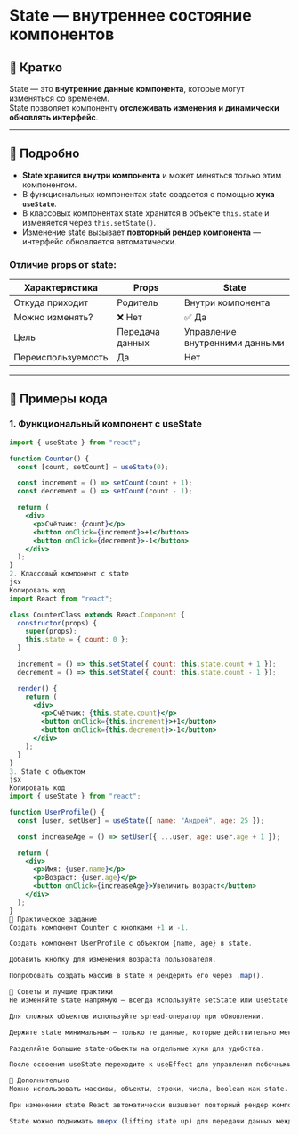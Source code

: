 # State — внутреннее состояние компонентов

## 🔹 Кратко
State — это **внутренние данные компонента**, которые могут изменяться со временем.  
State позволяет компоненту **отслеживать изменения и динамически обновлять интерфейс**.

---

## 🔹 Подробно
- **State хранится внутри компонента** и может меняться только этим компонентом.
- В функциональных компонентах state создается с помощью **хука `useState`**.
- В классовых компонентах state хранится в объекте `this.state` и изменяется через `this.setState()`.
- Изменение state вызывает **повторный рендер компонента** — интерфейс обновляется автоматически.

### Отличие props от state:
| Характеристика | Props | State |
|----------------|-------|-------|
| Откуда приходит | Родитель | Внутри компонента |
| Можно изменять? | ❌ Нет | ✅ Да |
| Цель | Передача данных | Управление внутренними данными |
| Переиспользуемость | Да | Нет |

---

## 🔹 Примеры кода

### 1. Функциональный компонент с useState
```jsx
import { useState } from "react";

function Counter() {
  const [count, setCount] = useState(0);

  const increment = () => setCount(count + 1);
  const decrement = () => setCount(count - 1);

  return (
    <div>
      <p>Счётчик: {count}</p>
      <button onClick={increment}>+1</button>
      <button onClick={decrement}>-1</button>
    </div>
  );
}
2. Классовый компонент с state
jsx
Копировать код
import React from "react";

class CounterClass extends React.Component {
  constructor(props) {
    super(props);
    this.state = { count: 0 };
  }

  increment = () => this.setState({ count: this.state.count + 1 });
  decrement = () => this.setState({ count: this.state.count - 1 });

  render() {
    return (
      <div>
        <p>Счётчик: {this.state.count}</p>
        <button onClick={this.increment}>+1</button>
        <button onClick={this.decrement}>-1</button>
      </div>
    );
  }
}
3. State с объектом
jsx
Копировать код
import { useState } from "react";

function UserProfile() {
  const [user, setUser] = useState({ name: "Андрей", age: 25 });

  const increaseAge = () => setUser({ ...user, age: user.age + 1 });

  return (
    <div>
      <p>Имя: {user.name}</p>
      <p>Возраст: {user.age}</p>
      <button onClick={increaseAge}>Увеличить возраст</button>
    </div>
  );
}
🔹 Практическое задание
Создать компонент Counter с кнопками +1 и -1.

Создать компонент UserProfile с объектом {name, age} в state.

Добавить кнопку для изменения возраста пользователя.

Попробовать создать массив в state и рендерить его через .map().

🔹 Советы и лучшие практики
Не изменяйте state напрямую — всегда используйте setState или useState хук.

Для сложных объектов используйте spread-оператор при обновлении.

Держите state минимальным — только те данные, которые действительно меняются и влияют на UI.

Разделяйте большие state-объекты на отдельные хуки для удобства.

После освоения useState переходите к useEffect для управления побочными эффектами.

🔹 Дополнительно
Можно использовать массивы, объекты, строки, числа, boolean как state.

При изменении state React автоматически вызывает повторный рендер компонента.

State можно поднимать вверх (lifting state up) для передачи данных между компонентами.